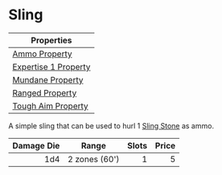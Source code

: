 # Sling

| Properties                                                                 |
| -------------------------------------------------------------------------- |
| [Ammo Property](../../Weapon%20Properties/Ammo%20Property.md)                 |
| [Expertise 1 Property](../../Weapon%20Properties/Expertise%20X%20Property.md) |
| [Mundane Property](../../Material%20Properties/Mundane%20Property.md)   |
| [Ranged Property](../../Weapon%20Properties/Ranged%20Property.md)             |
| [Tough Aim Property](../../Weapon%20Properties/Tough%20Aim%20Property.md)     |

A simple sling that can be used to hurl 1 [Sling Stone](../Ammo/Sling%20Stone.md) as ammo.

| Damage Die | Range         | Slots | Price |
| ---------: | ------------- | ----: | ----: |
|        1d4 | 2 zones (60') |     1 |     5 |
